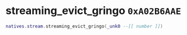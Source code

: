 # streaming_evict_gringo `0xA02B6AAE`

```lua
natives.stream.streaming_evict_gringo(_unk0 --[[ number ]])
```